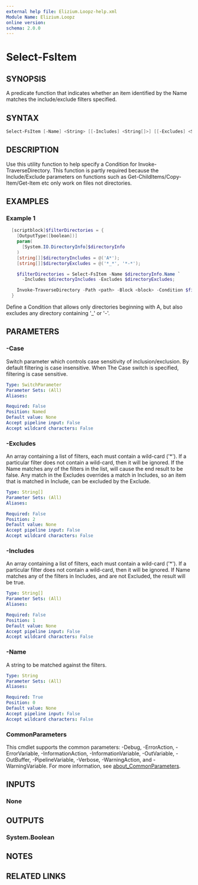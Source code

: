 ```yaml
---
external help file: Elizium.Loopz-help.xml
Module Name: Elizium.Loopz
online version:
schema: 2.0.0
---
```


# Select-FsItem

## SYNOPSIS

A predicate function that indicates whether an item identified by the Name matches
the include/exclude filters specified.

## SYNTAX

```powershell
Select-FsItem [-Name] <String> [[-Includes] <String[]>] [[-Excludes] <String[]>] [-Case] [<CommonParameters>]
```

## DESCRIPTION

Use this utility function to help specify a Condition for Invoke-TraverseDirectory.
This function is partly required because the Include/Exclude parameters on functions
such as Get-ChildItems/Copy-Item/Get-Item etc only work on files not directories.

## EXAMPLES

### Example 1

```powershell
  [scriptblock]$filterDirectories = {
    [OutputType([boolean])]
    param(
      [System.IO.DirectoryInfo]$directoryInfo
    )
    [string[]]$directoryIncludes = @('A*');
    [string[]]$directoryExcludes = @('*_*', '*-*');

    $filterDirectories = Select-FsItem -Name $directoryInfo.Name `
      -Includes $directoryIncludes -Excludes $directoryExcludes;

    Invoke-TraverseDirectory -Path <path> -Block <block> -Condition $filterDirectories;
  }
```

Define a Condition that allows only directories beginning with A, but also excludes
any directory containing '_' or '-'.

## PARAMETERS

### -Case

Switch parameter which controls case sensitivity of inclusion/exclusion. By default
filtering is case insensitive. When The Case switch is specified, filtering is case
sensitive.

```yaml
Type: SwitchParameter
Parameter Sets: (All)
Aliases:

Required: False
Position: Named
Default value: None
Accept pipeline input: False
Accept wildcard characters: False
```

### -Excludes

An array containing a list of filters, each must contain a wild-card ('*'). If a
particular filter does not contain a wild-card, then it will be ignored. If the Name
matches any of the filters in the list, will cause the end result to be false.
Any match in the Excludes overrides a match in Includes, so an item
that is matched in Include, can be excluded by the Exclude.

```yaml
Type: String[]
Parameter Sets: (All)
Aliases:

Required: False
Position: 2
Default value: None
Accept pipeline input: False
Accept wildcard characters: False
```

### -Includes

An array containing a list of filters, each must contain a wild-card ('*'). If a
particular filter does not contain a wild-card, then it will be ignored. If Name matches
any of the filters in Includes, and are not Excluded, the result will be true.

```yaml
Type: String[]
Parameter Sets: (All)
Aliases:

Required: False
Position: 1
Default value: None
Accept pipeline input: False
Accept wildcard characters: False
```

### -Name

A string to be matched against the filters.

```yaml
Type: String
Parameter Sets: (All)
Aliases:

Required: True
Position: 0
Default value: None
Accept pipeline input: False
Accept wildcard characters: False
```

### CommonParameters

This cmdlet supports the common parameters: -Debug, -ErrorAction, -ErrorVariable, -InformationAction, -InformationVariable, -OutVariable, -OutBuffer, -PipelineVariable, -Verbose, -WarningAction, and -WarningVariable. For more information, see [about_CommonParameters](http://go.microsoft.com/fwlink/?LinkID=113216).

## INPUTS

### None

## OUTPUTS

### System.Boolean

## NOTES

## RELATED LINKS
